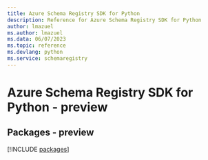 ```yaml
---
title: Azure Schema Registry SDK for Python
description: Reference for Azure Schema Registry SDK for Python
author: lmazuel
ms.author: lmazuel
ms.data: 06/07/2023
ms.topic: reference
ms.devlang: python
ms.service: schemaregistry
---
```

# Azure Schema Registry SDK for Python - preview
## Packages - preview
[!INCLUDE [packages](schema-registry-index.md)]